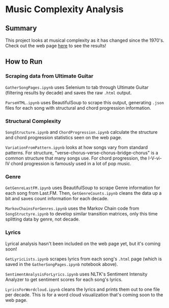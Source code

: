 # Music Complexity Analysis

## Summary
This project looks at musical complexity as it has changed since the 1970's. Check out the web page [here](https://morganoneka.github.io/MusicComplexityAnalysis/) to see the results!

## How to Run

### Scraping data from Ultimate Guitar
`GatherSongPages.ipynb` uses Selenium to tab through Ultimate Guitar (filtering results by decade) and saves the raw `.html` output.

`ParseHTML.ipynb` uses BeautifulSoup to scrape this output, generating `.json` files for each song with structural and chord progression information.

### Structural Complexity
`SongStructure.ipynb` and `ChordProgression.ipynb` calculate the structure and chord progression statistics seen on the web page.

`VariationFromPattern.ipynb` looks at how songs vary from standard patterns. For structure,  "verse-chorus-verse-chorus-bridge-chorus" is a common structure that many songs use. For chord progression, the I-V-vi-IV chord progression is famously used in a lot of pop music.

### Genre
`GetGenreLastFM.ipynb` uses BeautifulSoup to scrape Genre information for each song from Last.FM. Then, `GetGenreCounts.ipynb` cleans the data up a bit and saves count information for each decade.

`MarkovChainsForGenres.ipynb` uses the Markov Chain code from `SongStructyre.ipynb` to develop similar transition matrices, only this time splitting data by genre, not decade.

### Lyrics
Lyrical analysis hasn't been included on the web page yet, but it's coming soon!

`GetLyricLists.ipynb` scrapes lyrics from each song's `.html` page (which is saved in the `GatherSongPages.ipynb` notebook above).

`SentimentAnalysisForLyrics.ipynb` uses NLTK's Sentiment Intensity Analyzer to get sentiment scores for each song's lyrics.

`LyricsForWordcloud.ipynb` cleans the lyrics and prints them out to one file per decade. This is for a word cloud visualization that's coming soon to the web page.
